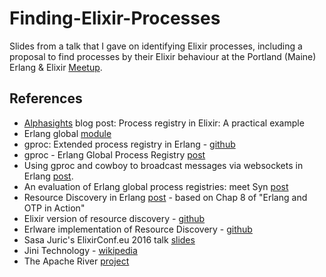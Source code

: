 # Finding-Elixir-Processes

Slides from a talk that I gave on identifying Elixir processes, including a proposal to find processes by their Elixir behaviour at the Portland (Maine) Erlang & Elixir [Meetup](http://www.meetup.com/Portland-Erlang-Elixir/events/230322932/?rv=cr1&_af=event&_af_eid=230322932&https=off).

## References

* [Alphasights](https://github.com/pcmarks/Finding-Elixir-Processes.git) blog post: Process registry in Elixir: A practical example
* Erlang global [module](http://erldocs.com/current/kernel/global.html?i=4&search=global#start_global_factory/0)
* gproc: Extended process registry in Erlang - [github](https://github.com/uwiger/gproc)
* gproc - Erlang Global Process Registry [post](http://blog.rusty.io/2009/09/16/g-proc-erlang-global-process-registry/)
* Using gproc and cowboy to broadcast messages via websockets in Erlang [post](http://blog.dberg.org/2012/04/using-gproc-and-cowboy-to-pass-messages.html).
* An evaluation of Erlang global process registries: meet Syn [post](http://www.ostinelli.net/an-evaluation-of-erlang-global-process-registries-meet-syn/)
* Resource Discovery in Erlang [post](https://rshestakov.wordpress.com/2013/05/27/resource-discovery-in-erlang/) - based on Chap 8 of "Erlang and OTP in Action"
* Elixir version of resource discovery - [github](https://github.com/jimm/elixir_resource_discovery)
* Erlware implementation of Resource Discovery - [github](https://github.com/erlware/resource_discovery)
* Sasa Juric's ElixirConf.eu 2016 talk [slides](http://s3.amazonaws.com/erlang-conferences-production/media/files/000/000/070/original/Sasa_Juric_-_Discovering_Processes.pdf?1462791764)
* Jini Technology - [wikipedia](https://en.wikipedia.org/wiki/Jini)
* The Apache River [project](http://river.apache.org//)
